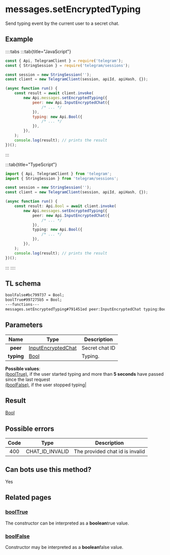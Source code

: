# messages.setEncryptedTyping

Send typing event by the current user to a secret chat.

## Example

::::tabs
:::tab{title="JavaScript"}

```js
const { Api, TelegramClient } = require('telegram');
const { StringSession } = require('telegram/sessions');

const session = new StringSession('');
const client = new TelegramClient(session, apiId, apiHash, {});

(async function run() {
    const result = await client.invoke(
        new Api.messages.setEncryptedTyping({
            peer: new Api.InputEncryptedChat({
                /* ... */
            }),
            typing: new Api.Bool({
                /* ... */
            }),
        }),
    );
    console.log(result); // prints the result
})();
```

:::

:::tab{title="TypeScript"}

```ts
import { Api, TelegramClient } from 'telegram';
import { StringSession } from 'telegram/sessions';

const session = new StringSession('');
const client = new TelegramClient(session, apiId, apiHash, {});

(async function run() {
    const result: Api.Bool = await client.invoke(
        new Api.messages.setEncryptedTyping({
            peer: new Api.InputEncryptedChat({
                /* ... */
            }),
            typing: new Api.Bool({
                /* ... */
            }),
        }),
    );
    console.log(result); // prints the result
})();
```

:::
::::

## TL schema

```txt
boolFalse#bc799737 = Bool;
boolTrue#997275b5 = Bool;
---functions---
messages.setEncryptedTyping#791451ed peer:InputEncryptedChat typing:Bool = Bool;
```

## Parameters

|    Name    | Type                                                                    | Description    |
| :--------: | ----------------------------------------------------------------------- | -------------- |
|  **peer**  | [InputEncryptedChat](https://core.telegram.org/type/InputEncryptedChat) | Secret chat ID |
| **typing** | [Bool](https://core.telegram.org/type/Bool)                             | Typing.        |

**Possible values**:  
[(boolTrue)](https://core.telegram.org/constructor/boolTrue), if the user started typing and more than **5 seconds** have passed since the last request  
[(boolFalse)](https://core.telegram.org/constructor/boolFalse), if the user stopped typing|

## Result

[Bool](https://core.telegram.org/type/Bool)

## Possible errors

| Code | Type            | Description                     |
| :--: | --------------- | ------------------------------- |
| 400  | CHAT_ID_INVALID | The provided chat id is invalid |

## Can bots use this method?

Yes

## Related pages

### [boolTrue](https://core.telegram.org/constructor/boolTrue)

The constructor can be interpreted as a **boolean**true value.

### [boolFalse](https://core.telegram.org/constructor/boolFalse)

Constructor may be interpreted as a **boolean**false value.
